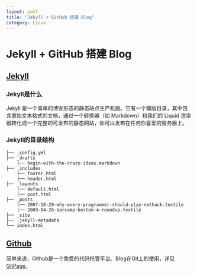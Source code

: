 ```yaml
---
layout: post
title: "Jekyll + GitHub 搭建 Blog"
category: Linux 
---
```


# Jekyll + GitHub 搭建 Blog

## [Jekyll](http://jekyllcn.com/)

### Jekyll是什么

Jekyll 是一个简单的博客形态的静态站点生产机器。它有一个模版目录，其中包含原始文本格式的文档，通过一个转换器（如 Markdown）和我们的 Liquid 渲染器转化成一个完整的可发布的静态网站，你可以发布在任何你喜爱的服务器上。

### Jekyll的目录结构

```
├── _config.yml
├── _drafts
	├── begin-with-the-crazy-ideas.markdown
├── _includes
	├── footer.html
	├── header.html
├── _layouts
	|── default.html
	|── post.html
├── _posts
	|── 2007-10-29-why-every-programmer-should-play-nethack.textile
	|── 2009-04-26-barcamp-boston-4-roundup.textile
├── _site
├── .jekyll-metadata
└── index.html
```

## [Github](https://github.com/)

简单来说，Github是一个免费的代码托管平台。Blog在Git上的使用，详见[GitPage](https://pages.github.com/)。

